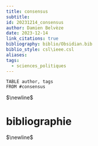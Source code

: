 ```yaml
---
title: consensus
subtitle: 
id: 20231214_consensus
author: Damien Belvèze
date: 2023-12-14
link_citations: true
bibliography: biblio/Obsidian.bib
biblio_style: csl\ieee.csl
aliases: 
tags:
  - sciences_politiques
---
```

```dataview
TABLE author, tags
FROM #consensus
```


$\newline$
# bibliographie
$\newline$






